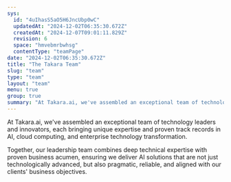 ```yaml
---
sys:
  id: "4uIhasS5aO5H6JncUbp0wC"
  updatedAt: "2024-12-02T06:35:30.672Z"
  createdAt: "2024-12-07T09:01:11.829Z"
  revision: 6
  space: "hmvebmrbwhsg"
  contentType: "teamPage"
date: "2024-12-02T06:35:30.672Z"
title: "The Takara Team"
slug: "team"
type: "team"
layout: "team"
menu: true
group: true
summary: "At Takara.ai, we've assembled an exceptional team of technology leaders and innovators, each bringing unique expertise and proven track records in AI, cloud computing, and enterprise technology transformation.\n\nTogether, our leadership team combines deep technical expertise with proven business acumen, ensuring we deliver AI solutions that are not just technologically advanced, but also pragmatic, reliable, and aligned with our clients' business objectives."
---
```


At Takara.ai, we&#39;ve assembled an exceptional team of technology leaders and innovators, each bringing unique expertise and proven track records in AI, cloud computing, and enterprise technology transformation.

Together, our leadership team combines deep technical expertise with proven business acumen, ensuring we deliver AI solutions that are not just technologically advanced, but also pragmatic, reliable, and aligned with our clients&#39; business objectives.

